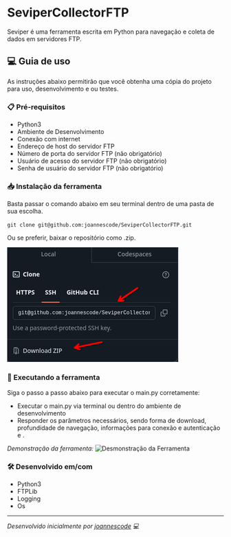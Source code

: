 # SeviperCollectorFTP

Seviper é uma ferramenta escrita em Python para navegação e coleta de dados em servidores FTP.

## 💻 Guia de uso

As instruções abaixo permitirão que você obtenha uma cópia do projeto para uso, desenvolvimento e ou testes.

### 📋 Pré-requisitos
- Python3 
- Ambiente de Desenvolvimento 
- Conexão com internet
- Endereço de host do servidor FTP
- Número de porta do servidor FTP (não obrigatório)
- Usuário de acesso do servidor FTP (não obrigatório)
- Senha de usuário do servidor FTP (não obrigatório)

### 📥 Instalação da ferramenta
Basta passar o comando abaixo em seu terminal dentro de uma pasta de sua escolha.

`git clone git@github.com:joannescode/SeviperCollectorFTP.git`

Ou se preferir, baixar o repositório como .zip.

![Forma de adquirir a ferramenta](images/download_ferramenta.png)

### 🤖 Executando a ferramenta
Siga o passo a passo abaixo para executar o main.py corretamente:

- Executar o main.py via terminal ou dentro do ambiente de desenvolvimento
- Responder os parâmetros necessários, sendo forma de download, profundidade de navegação, informações para conexão e autenticação e .

*Demonstração da ferramenta:*
![Desmonstração da Ferramenta](<images/demonstracao.gif>)

### 🛠️ Desenvolvido em/com
- Python3
- FTPLib
- Logging
- Os
  
<hr>

*Desenvolvido inicialmente por [joannescode](https://github.com/joannescode) 💻*

